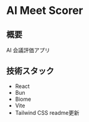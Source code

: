 # AI Meet Scorer

## 概要

AI 会議評価アプリ

## 技術スタック

- React
- Bun
- Biome
- Vite
- Tailwind CSS
readme更新
